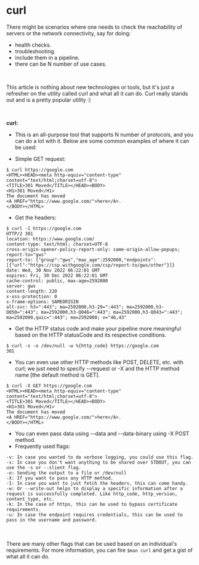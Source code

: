 # curl #

There might be scenarios where one needs to check the reachability of servers or the network connectivity, say for doing:
- health checks.
- troubleshooting.
- include them in a pipeline.
- there can be N number of use cases.

</br>


This article is nothing about new technologies or tools, but it's just a refresher on the utility called curl and what all it can do. Curl really stands out and is a pretty popular utility :)

</br>


**curl:**
- This is an all-purpose tool that supports N number of protocols, and you can do a lot with it. Below are some common examples of where it can be used:


- Simple GET request:
```
$ curl https://google.com
<HTML><HEAD><meta http-equiv="content-type" content="text/html;charset=utf-8">
<TITLE>301 Moved</TITLE></HEAD><BODY>
<H1>301 Moved</H1>
The document has moved
<A HREF="https://www.google.com/">here</A>.
</BODY></HTML>
```
- Get the headers:
```
$ curl -I https://google.com
HTTP/2 301
location: https://www.google.com/
content-type: text/html; charset=UTF-8
cross-origin-opener-policy-report-only: same-origin-allow-popups; report-to="gws"
report-to: {"group":"gws","max_age":2592000,"endpoints":[{"url":"https://csp.withgoogle.com/csp/report-to/gws/other"}]}
date: Wed, 30 Nov 2022 06:22:01 GMT
expires: Fri, 30 Dec 2022 06:22:01 GMT
cache-control: public, max-age=2592000
server: gws
content-length: 220
x-xss-protection: 0
x-frame-options: SAMEORIGIN
alt-svc: h3=":443"; ma=2592000,h3-29=":443"; ma=2592000,h3-Q050=":443"; ma=2592000,h3-Q046=":443"; ma=2592000,h3-Q043=":443"; ma=2592000,quic=":443"; ma=2592000; v="46,43"
```
- Get the HTTP status code and make your pipeline more meaningful based on the HTTP statusCode and its respective conditions.
```
$ curl -s -o /dev/null -w %{http_code} https://google.com
301
```
- You can even use other HTTP methods like POST, DELETE, etc. with curl; we just need to specify --request or -X and the HTTP method name [the default method is GET].
```
$ curl -X GET https://google.com
<HTML><HEAD><meta http-equiv="content-type" content="text/html;charset=utf-8">
<TITLE>301 Moved</TITLE></HEAD><BODY>
<H1>301 Moved</H1>
The document has moved
<A HREF="https://www.google.com/">here</A>.
</BODY></HTML>
```
- You can even pass data using --data and --data-binary using -X POST method.
- Frequently used flags:
```
-v: In case you wanted to do verbose logging, you could use this flag.
-s: In case you don't want anything to be shared over STDOUT, you can use the -s or --slient flag.
-o: Sending the output to a file or /dev/null
-X: If you want to pass any HTTP method.
-I: In case you want to just fetch the headers, this can come handy.
-w: Or --write-out helps to display a specific information after a request is successfully completed. Like http_code, http_version, content_type, etc.
-k: In the case of https, this can be used to bypass certificate requirements.
-u: In case the endpoint requires credentials, this can be used to pass in the username and password.
```
<br><br>
There are many other flags that can be used based on an individual's requirements. For more information, you can fire `$man curl` and get a gist of what all it can do.
